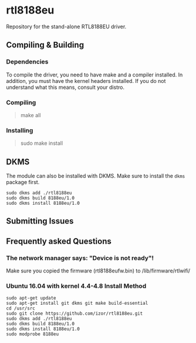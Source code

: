 rtl8188eu
=========

Repository for the stand-alone RTL8188EU driver.

Compiling & Building
---------
### Dependencies
To compile the driver, you need to have make and a compiler installed. In addition,
you must have the kernel headers installed. If you do not understand what this means,
consult your distro.
### Compiling

> make all

### Installing

> sudo make install

DKMS
---------
The module can also be installed with DKMS. Make sure to install the `dkms` package first.

    sudo dkms add ./rtl8188eu
    sudo dkms build 8188eu/1.0
    sudo dkms install 8188eu/1.0

Submitting Issues
---------

Frequently asked Questions
---------

### The network manager says: "Device is not ready"!
Make sure you copied the firmware (rtl8188eufw.bin) to /lib/firmware/rtlwifi/


### Ubuntu 16.04 with kernel 4.4-4.8 Install Method
```
sudo apt-get update
sudo apt-get install git dkms git make build-essential
cd /usr/src
sudo git clone https://github.com/izor/rtl8188eu.git
sudo dkms add ./rtl8188eu
sudo dkms build 8188eu/1.0
sudo dkms install 8188eu/1.0
sudo modprobe 8188eu

